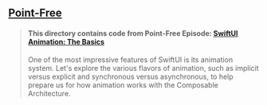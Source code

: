 ## [Point-Free](https://www.pointfree.co)

> #### This directory contains code from Point-Free Episode: [SwiftUI Animation: The Basics](https://www.pointfree.co/episodes/ep135-swiftui-animation-the-basics)
>
> One of the most impressive features of SwiftUI is its animation system. Let's explore the various flavors of animation, such as implicit versus explicit and synchronous versus asynchronous, to help prepare us for how animation works with the Composable Architecture.
